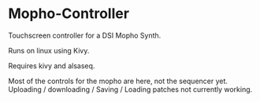 # Mopho-Controller
Touchscreen controller for a DSI Mopho Synth.

Runs on linux using Kivy.

Requires kivy and alsaseq.

Most of the controls for the mopho are here, not the sequencer yet.
Uploading / downloading / Saving / Loading patches not currently working. 
